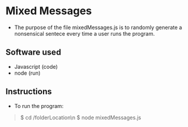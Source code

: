 # Mixed Messages
+ The purpose of the file mixedMessages.js is to randomly generate a nonsensical sentece every time a user runs the program.
## Software used
+ Javascript (code)
+ node (run)
## Instructions
+ To run the program: 
>    $ cd /folderLocation\n
>    $ node mixedMessages.js